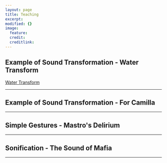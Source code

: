 ```yaml
---
layout: page
title: Teaching
excerpt: 
modified: {} 
image:
  feature: 
  credit: 
  creditlink: 
---
```


## Example of Sound Transformation - Water Transform

<div markdown="0"><a href="https://soundcloud.com/anthony-di-furia/example-water-transform" class="btn">Water Transform</a></div>

---

## Example of Sound Transformation - For Camilla

---

## Simple Gestures - Mastro's Delirium

---

## Sonification - The Sound of Mafia

---






